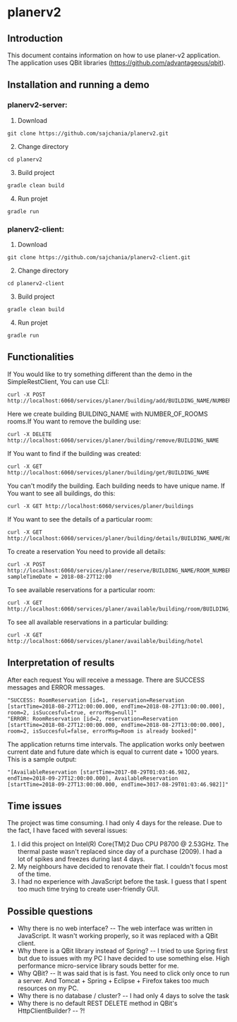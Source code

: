 # planerv2

## Introduction

This document contains information on how to use planer-v2 application. The application uses QBit libraries (https://github.com/advantageous/qbit).

## Installation and running a demo 

### planerv2-server:

1. Download 
```
git clone https://github.com/sajchania/planerv2.git
```
2. Change directory
```
cd planerv2 
```
3. Build project
```
gradle clean build
```
4. Run projet
```
gradle run
```
 
### planerv2-client:

1. Download 
```
git clone https://github.com/sajchania/planerv2-client.git
```
2. Change directory
```
cd planerv2-client 
```
3. Build project
```
gradle clean build
```
4. Run projet
```
gradle run
```


## Functionalities
If You would like to try something different than the demo in the SimpleRestClient, You can use CLI:
```
curl -X POST http://localhost:6060/services/planer/building/add/BUILDING_NAME/NUMBER_OF_ROOMS
```
Here we create building BUILDING_NAME with NUMBER_OF_ROOMS rooms.If You want to remove the building use:
```
curl -X DELETE http://localhost:6060/services/planer/building/remove/BUILDING_NAME
```
If You want to find if the building was created:
```
curl -X GET http://localhost:6060/services/planer/building/get/BUILDING_NAME
```
You can't modify the building. Each building needs to have unique name. If You want to see all buildings, do this:
```
curl -X GET http://localhost:6060/services/planer/buildings
```
If You want to see the details of a particular room:
```
curl -X GET http://localhost:6060/services/planer/building/details/BUILDING_NAME/ROOM_NUMBER
```
To create a reservation You need to provide all details:
```
curl -X POST http://localhost:6060/services/planer/reserve/BUILDING_NAME/ROOM_NUMBER/START_TIME/END_TIME
sampleTimeDate = 2018-08-27T12:00
```
To see available reservations for a particular room:
```
curl -X GET http://localhost:6060/services/planer/available/building/room/BUILDING_NAME/ROOM_NUMBER
```
To see all available reservations in a particular building:
```
curl -X GET http://localhost:6060/services/planer/available/building/hotel
```
## Interpretation of results
After each request You will receive a message. There are SUCCESS messages and ERROR messages.
```
"SUCCESS: RoomReservation [id=1, reservation=Reservation [startTime=2018-08-27T12:00:00.000, endTime=2018-08-27T13:00:00.000], room=2, isSuccesful=true, errorMsg=null]"
"ERROR: RoomReservation [id=2, reservation=Reservation [startTime=2018-08-27T12:00:00.000, endTime=2018-08-27T13:00:00.000], room=2, isSuccesful=false, errorMsg=Room is already booked]"
```
The application returns time intervals. The application works only beetwen current date and future date which is equal to current date + 1000 years. This is a sample output:
```
"[AvailableReservation [startTime=2017-08-29T01:03:46.982, endTime=2018-09-27T12:00:00.000], AvailableReservation [startTime=2018-09-27T13:00:00.000, endTime=3017-08-29T01:03:46.982]]"
```

## Time issues
The project was time consuming. I had only 4 days for the release. Due to the fact, I have faced with several issues:
1. I did this project on Intel(R) Core(TM)2 Duo CPU     P8700  @ 2.53GHz. The thermal paste wasn't replaced since day of a purchase (2009). I had a lot of spikes and freezes during last 4 days.
2. My neighbours have decided to renovate their flat. I couldn't focus most of the time.
3. I had no experience with JavaScript before the task. I guess that I spent too much time trying to create user-friendly GUI.

## Possible questions
- Why there is no web interface?
--  The web interface was written in JavaScript. It wasn't working properly, so it was replaced with a QBit client. 
- Why there is a QBit library instead of Spring?
-- I tried to use Spring first but due to issues with my PC I have decided to use something else. High performance micro-service library souds better for me. 
- Why QBit?
-- It was said that is is fast. You need to click only once to run a server. And Tomcat + Spring + Eclipse + Firefox takes too much resources on my PC.
- Why there is no database / cluster?
--  I had only 4 days to solve the task
- Why there is no default REST DELETE method in QBit's HttpClientBuilder?
-- ?! 













